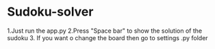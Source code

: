 # Sudoku-solver
1.Just run the app.py 
2.Press "Space bar" to show the solution of the sudoku
3. If you want o change the board then go to settings .py folder
